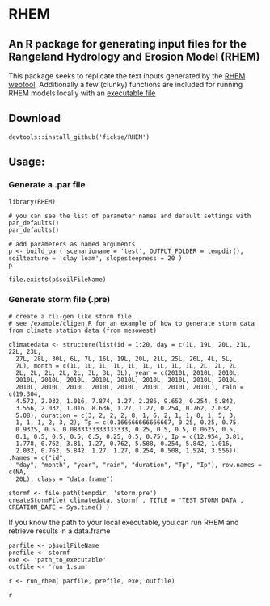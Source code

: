 # RHEM
## An R package for generating input files for the Rangeland Hydrology and Erosion Model (RHEM)

This package seeks to replicate the text inputs generated by the [RHEM webtool](https://apps.tucson.ars.ag.gov/rhem/tool). 
Additionally a few (clunky) functions are included for running RHEM models locally with an 
[executable file](https://apps.tucson.ars.ag.gov/rhem/docs)

## Download

```
devtools::install_github('fickse/RHEM')
```

## Usage:


### Generate a .par file

```
library(RHEM)

# you can see the list of parameter names and default settings with par_defaults()
par_defaults()

# add parameters as named arguments
p <- build_par( scenarioname = 'test', OUTPUT_FOLDER = tempdir(), soiltexture = 'clay loam', slopesteepness = 20 )
p

file.exists(p$soilFileName)
```

### Generate storm file (.pre)

```
# create a cli-gen like storm file 
# see /example/cligen.R for an example of how to generate storm data from climate station data (from mesowest)

climatedata <- structure(list(id = 1:20, day = c(1L, 19L, 20L, 21L, 22L, 23L, 
  27L, 28L, 30L, 6L, 7L, 16L, 19L, 20L, 21L, 25L, 26L, 4L, 5L, 
  7L), month = c(1L, 1L, 1L, 1L, 1L, 1L, 1L, 1L, 1L, 2L, 2L, 2L, 
  2L, 2L, 2L, 2L, 2L, 3L, 3L, 3L), year = c(2010L, 2010L, 2010L, 
  2010L, 2010L, 2010L, 2010L, 2010L, 2010L, 2010L, 2010L, 2010L, 
  2010L, 2010L, 2010L, 2010L, 2010L, 2010L, 2010L, 2010L), rain = c(19.304, 
  4.572, 2.032, 1.016, 7.874, 1.27, 2.286, 9.652, 0.254, 5.842, 
  3.556, 2.032, 1.016, 8.636, 1.27, 1.27, 0.254, 0.762, 2.032, 
  5.08), duration = c(3, 2, 2, 2, 8, 1, 6, 2, 1, 1, 8, 1, 5, 3, 
  1, 1, 1, 2, 3, 2), Tp = c(0.166666666666667, 0.25, 0.25, 0.75, 
  0.9375, 0.5, 0.0833333333333333, 0.25, 0.5, 0.5, 0.0625, 0.5, 
  0.1, 0.5, 0.5, 0.5, 0.5, 0.25, 0.5, 0.75), Ip = c(12.954, 3.81, 
  1.778, 0.762, 3.81, 1.27, 0.762, 5.588, 0.254, 5.842, 1.016, 
  2.032, 0.762, 5.842, 1.27, 1.27, 0.254, 0.508, 1.524, 3.556)), .Names = c("id", 
  "day", "month", "year", "rain", "duration", "Tp", "Ip"), row.names = c(NA, 
  20L), class = "data.frame")

stormf <- file.path(tempdir, 'storm.pre')
createStormFile( climatedata, stormf , TITLE = 'TEST STORM DATA', CREATION_DATE = Sys.time() )

```

If you know the path to your local executable, you can run RHEM and retrieve results in a data.frame 

```
parfile <- p$soilFileName
prefile <- stormf
exe <- 'path_to_executable'
outfile <- 'run_1.sum'

r <- run_rhem( parfile, prefile, exe, outfile)

r
```
